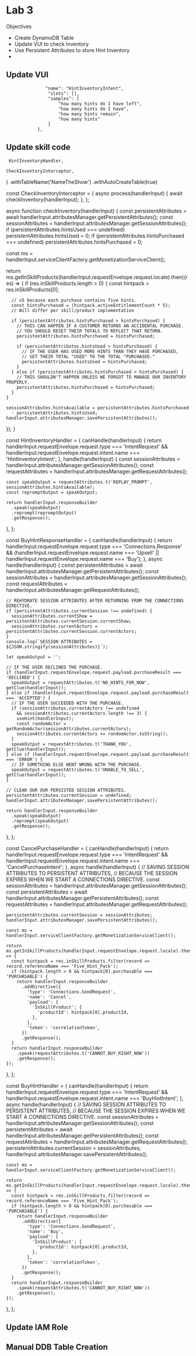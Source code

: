 # Lab 3

Objectives
* Create DynamoDB Table
* Update VUI to check Inventory
* Use Persistent Attributes to store Hint Inventory
* 

## Update VUI

                   "name": "HintInventoryIntent",
                    "slots": [],
                    "samples": [
                        "how many hints do I have left",
                        "how many hints do I have",
                        "how many hints remain",
                        "how many hints"
                    ]
                },
 

 ## Update skill code

     HintInventoryHandler,

    CheckInventoryInterceptor,
  )
  .withTableName('NameTheShow')
  .withAutoCreateTable(true)


  const CheckInventoryInterceptor = {
  async process(handlerInput) {
    await checkInventory(handlerInput);
  },
};

async function checkInventory(handlerInput) {
  const persistentAttributes = await handlerInput.attributesManager.getPersistentAttributes();
  const sessionAttributes = handlerInput.attributesManager.getSessionAttributes();
  if (persistentAttributes.hintsUsed === undefined) persistentAttributes.hintsUsed = 0;
  if (persistentAttributes.hintsPurchased === undefined) persistentAttributes.hintsPurchased = 0;

  const ms = handlerInput.serviceClientFactory.getMonetizationServiceClient();

  return ms.getInSkillProducts(handlerInput.requestEnvelope.request.locale).then((res) => {
    if (res.inSkillProducts.length > 0) {
      const hintpack = res.inSkillProducts[0];

      // x5 because each purchase contains five hints.
      const hintsPurchased = (hintpack.activeEntitlementCount * 5);
      // Will differ per skill/product implementation

      if (persistentAttributes.hintsPurchased > hintsPurchased) {
        // THIS CAN HAPPEN IF A CUSTOMER RETURNS AN ACCIDENTAL PURCHASE.
        // YOU SHOULD RESET THEIR TOTALS TO REFLECT THAT RETURN.
        persistentAttributes.hintsPurchased = hintsPurchased;

        if (persistentAttributes.hintsUsed > hintsPurchased) {
          // IF THE USER HAS USED MORE HINTS THAN THEY HAVE PURCHASED,
          // SET THEIR TOTAL "USED" TO THE TOTAL "PURCHASED."
          persistentAttributes.hintsUsed = hintsPurchased;
        }
      } else if (persistentAttributes.hintsPurchased < hintsPurchased) {
        // THIS SHOULDN'T HAPPEN UNLESS WE FORGOT TO MANAGE OUR INVENTORY PROPERLY.
        persistentAttributes.hintsPurchased = hintsPurchased;
      }
    }

    sessionAttributes.hintsAvailable = persistentAttributes.hintsPurchased
      - persistentAttributes.hintsUsed;
    handlerInput.attributesManager.savePersistentAttributes();
  });
}

const HintInventoryHandler = {
  canHandle(handlerInput) {
    return handlerInput.requestEnvelope.request.type === 'IntentRequest' &&
      handlerInput.requestEnvelope.request.intent.name === 'HintInventoryIntent';
  },
  handle(handlerInput) {
    const sessionAttributes = handlerInput.attributesManager.getSessionAttributes();
    const requestAttributes = handlerInput.attributesManager.getRequestAttributes();

    const speakOutput = requestAttributes.t('REPLAY_PROMPT', sessionAttributes.hintsAvailable);
    const repromptOutput = speakOutput;

    return handlerInput.responseBuilder
      .speak(speakOutput)
      .reprompt(repromptOutput)
      .getResponse();
  },
};

const BuyHintResponseHandler = {
  canHandle(handlerInput) {
    return handlerInput.requestEnvelope.request.type === 'Connections.Response' &&
      (handlerInput.requestEnvelope.request.name === 'Upsell' ||
        handlerInput.requestEnvelope.request.name === 'Buy');
  },
  async handle(handlerInput) {
    const persistentAttributes = await handlerInput.attributesManager.getPersistentAttributes();
    const sessionAttributes = handlerInput.attributesManager.getSessionAttributes();
    const requestAttributes = handlerInput.attributesManager.getRequestAttributes();

    // REHYDRATE SESSION ATTRIBUTES AFTER RETURNING FROM THE CONNECTIONS DIRECTIVE.
    if (persistentAttributes.currentSession !== undefined) {
      sessionAttributes.currentShow = persistentAttributes.currentSession.currentShow;
      sessionAttributes.currentActors = persistentAttributes.currentSession.currentActors;
    }
    console.log(`SESSION ATTRIBUTES = ${JSON.stringify(sessionAttributes)}`);

    let speakOutput = '';

    // IF THE USER DECLINED THE PURCHASE.
    if (handlerInput.requestEnvelope.request.payload.purchaseResult === 'DECLINED') {
      speakOutput = requestAttributes.t('NO_HINTS_FOR_NOW', getClue(handlerInput));
    } else if (handlerInput.requestEnvelope.request.payload.purchaseResult === 'ACCEPTED') {
      // IF THE USER SUCCEEDED WITH THE PURCHASE.
      if (sessionAttributes.currentActors !== undefined
        && sessionAttributes.currentActors.length !== 3) {
        useHint(handlerInput);
        const randomActor = getRandomActor(sessionAttributes.currentActors);
        sessionAttributes.currentActors += randomActor.toString();
      }
      speakOutput = requestAttributes.t('THANK_YOU', getClue(handlerInput));
    } else if (handlerInput.requestEnvelope.request.payload.purchaseResult === 'ERROR') {
      // IF SOMETHING ELSE WENT WRONG WITH THE PURCHASE.
      speakOutput = requestAttributes.t('UNABLE_TO_SELL', getClue(handlerInput));
    }

    // CLEAR OUR OUR PERSISTED SESSION ATTRIBUTES.
    persistentAttributes.currentSession = undefined;
    handlerInput.attributesManager.savePersistentAttributes();

    return handlerInput.responseBuilder
      .speak(speakOutput)
      .reprompt(speakOutput)
      .getResponse();
  },
};

const CancelPurchaseHandler = {
  canHandle(handlerInput) {
    return handlerInput.requestEnvelope.request.type === 'IntentRequest' &&
      handlerInput.requestEnvelope.request.intent.name === 'CancelPurchaseIntent';
  },
  async handle(handlerInput) {
    // SAVING SESSION ATTRIBUTES TO PERSISTENT ATTRIBUTES,
    // BECAUSE THE SESSION EXPIRES WHEN WE START A CONNECTIONS DIRECTIVE.
    const sessionAttributes = handlerInput.attributesManager.getSessionAttributes();
    const persistentAttributes = await handlerInput.attributesManager.getPersistentAttributes();
    const requestAttributes = handlerInput.attributesManager.getRequestAttributes();

    persistentAttributes.currentSession = sessionAttributes;
    handlerInput.attributesManager.savePersistentAttributes();

    const ms = handlerInput.serviceClientFactory.getMonetizationServiceClient();

    return ms.getInSkillProducts(handlerInput.requestEnvelope.request.locale).then((res) => {
      const hintpack = res.inSkillProducts.filter(record => record.referenceName === 'Five_Hint_Pack');
      if (hintpack.length > 0 && hintpack[0].purchasable === 'PURCHASABLE') {
        return handlerInput.responseBuilder
          .addDirective({
            'type': 'Connections.SendRequest',
            'name': 'Cancel',
            'payload': {
              'InSkillProduct': {
                'productId': hintpack[0].productId,
              },
            },
            'token': 'correlationToken',
          })
          .getResponse();
      }
      return handlerInput.responseBuilder
        .speak(requestAttributes.t('CANNOT_BUY_RIGHT_NOW'))
        .getResponse();
    });
  },
};

const BuyHintHandler = {
  canHandle(handlerInput) {
    return handlerInput.requestEnvelope.request.type === 'IntentRequest' &&
      handlerInput.requestEnvelope.request.intent.name === 'BuyHintIntent';
  },
  async handle(handlerInput) {
    // SAVING SESSION ATTRIBUTES TO PERSISTENT ATTRIBUTES,
    // BECAUSE THE SESSION EXPIRES WHEN WE START A CONNECTIONS DIRECTIVE.
    const sessionAttributes = handlerInput.attributesManager.getSessionAttributes();
    const persistentAttributes = await handlerInput.attributesManager.getPersistentAttributes();
    const requestAttributes = handlerInput.attributesManager.getRequestAttributes();
    persistentAttributes.currentSession = sessionAttributes;
    handlerInput.attributesManager.savePersistentAttributes();

    const ms = handlerInput.serviceClientFactory.getMonetizationServiceClient();

    return ms.getInSkillProducts(handlerInput.requestEnvelope.request.locale).then((res) => {
      const hintpack = res.inSkillProducts.filter(record => record.referenceName === 'Five_Hint_Pack');
      if (hintpack.length > 0 && hintpack[0].purchasable === 'PURCHASABLE') {
        return handlerInput.responseBuilder
          .addDirective({
            'type': 'Connections.SendRequest',
            'name': 'Buy',
            'payload': {
              'InSkillProduct': {
                'productId': hintpack[0].productId,
              },
            },
            'token': 'correlationToken',
          })
          .getResponse();
      }
      return handlerInput.responseBuilder
        .speak(requestAttributes.t('CANNOT_BUY_RIGHT_NOW'))
        .getResponse();
    });
  },
};




## Update IAM Role



## Manual DDB Table Creation

